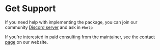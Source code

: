 # Get Support

If you need help with implementing the package, you can join our community [Discord server](https://discord.gg/7cpgPxv) and ask in `#help`

If you're interested in paid consulting from the maintainer, see the [contact page](https://tenancyforlaravel.com/contact/) on our website.
